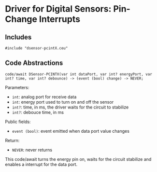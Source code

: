 # Driver for Digital Sensors: Pin-Change Interrupts

## Includes

```
#include "dsensor-pcintX.ceu"
```

## Code Abstractions

```
code/await DSensor-PCINTX(var int dataPort, var int? energyPort, var int? time, var int? debounce) -> (event (bool) change) -> NEVER;
```

Parameters:

- `int`: analog port for receive data
- `int`: energy port used to turn on and off the sensor
- `int?`: time, in ms, the driver waits for the circuit to stabilize
- `int?`: debouce time, in ms

Public fields:
- `event (bool)`: event emitted when data port value changes

Return:
- `NEVER`: never returns

This code/await turns the energy pin on, waits for the circuit stabilize and enables a interrupt for the data port.